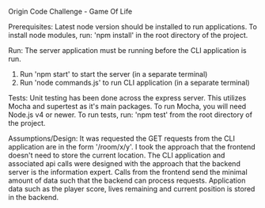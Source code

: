 Origin Code Challenge - Game Of Life

Prerequisites:
Latest node version should be installed to run applications.
To install node modules, run: 'npm install' in the root directory of the project.

Run:
The server application must be running before the CLI application is run.
1. Run 'npm start' to start the server (in a separate terminal)
2. Run 'node commands.js' to run CLI application (in a separate terminal)

Tests:
Unit testing has been done across the express server.
This utilizes Mocha and supertest as it's main packages.
To run Mocha, you will need Node.js v4 or newer.
To run tests, run: 'npm test' from the root directory of the project.

Assumptions/Design:
It was requested the GET requests from the CLI application are in the form '/room/x/y'. I took the approach that the frontend doesn't need to store the current location.
The CLI application and associated api calls were designed with the approach that the backend server is the information expert.
Calls from the frontend send the minimal amount of data such that the backend can process requests.
Application data such as the player score, lives remaining and current position is stored in the backend.